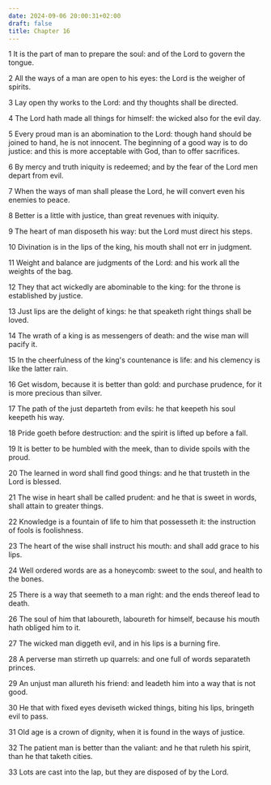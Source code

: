 ```yaml
---
date: 2024-09-06 20:00:31+02:00
draft: false
title: Chapter 16
---
```




1 It is the part of man to prepare the soul: and of the Lord to govern the tongue.

2 All the ways of a man are open to his eyes: the Lord is the weigher of spirits.

3 Lay open thy works to the Lord: and thy thoughts shall be directed.

4 The Lord hath made all things for himself: the wicked also for the evil day.

5 Every proud man is an abomination to the Lord: though hand should be joined to hand, he is not innocent. The beginning of a good way is to do justice: and this is more acceptable with God, than to offer sacrifices.

6 By mercy and truth iniquity is redeemed; and by the fear of the Lord men depart from evil.

7 When the ways of man shall please the Lord, he will convert even his enemies to peace.

8 Better is a little with justice, than great revenues with iniquity.

9 The heart of man disposeth his way: but the Lord must direct his steps.

10 Divination is in the lips of the king, his mouth shall not err in judgment.

11 Weight and balance are judgments of the Lord: and his work all the weights of the bag.

12 They that act wickedly are abominable to the king: for the throne is established by justice.

13 Just lips are the delight of kings: he that speaketh right things shall be loved.

14 The wrath of a king is as messengers of death: and the wise man will pacify it.

15 In the cheerfulness of the king's countenance is life: and his clemency is like the latter rain.

16 Get wisdom, because it is better than gold: and purchase prudence, for it is more precious than silver.

17 The path of the just departeth from evils: he that keepeth his soul keepeth his way.

18 Pride goeth before destruction: and the spirit is lifted up before a fall.

19 It is better to be humbled with the meek, than to divide spoils with the proud.

20 The learned in word shall find good things: and he that trusteth in the Lord is blessed.

21 The wise in heart shall be called prudent: and he that is sweet in words, shall attain to greater things.

22 Knowledge is a fountain of life to him that possesseth it: the instruction of fools is foolishness.

23 The heart of the wise shall instruct his mouth: and shall add grace to his lips.

24 Well ordered words are as a honeycomb: sweet to the soul, and health to the bones.

25 There is a way that seemeth to a man right: and the ends thereof lead to death.

26 The soul of him that laboureth, laboureth for himself, because his mouth hath obliged him to it.

27 The wicked man diggeth evil, and in his lips is a burning fire.

28 A perverse man stirreth up quarrels: and one full of words separateth princes.

29 An unjust man allureth his friend: and leadeth him into a way that is not good.

30 He that with fixed eyes deviseth wicked things, biting his lips, bringeth evil to pass.

31 Old age is a crown of dignity, when it is found in the ways of justice.

32 The patient man is better than the valiant: and he that ruleth his spirit, than he that taketh cities.

33 Lots are cast into the lap, but they are disposed of by the Lord.

